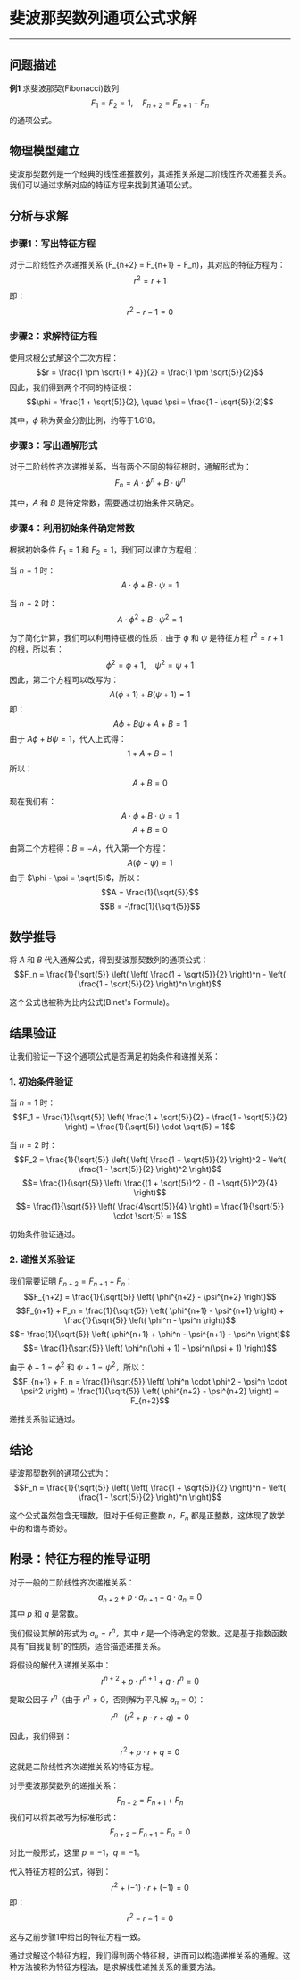 # 斐波那契数列通项公式求解

---

## 问题描述

**例1** 求斐波那契(Fibonacci)数列
$$F_1 = F_2 = 1,\quad F_{n+2} = F_{n+1} + F_n$$
的通项公式。

## 物理模型建立

斐波那契数列是一个经典的线性递推数列，其递推关系是二阶线性齐次递推关系。我们可以通过求解对应的特征方程来找到其通项公式。

## 分析与求解

### 步骤1：写出特征方程

对于二阶线性齐次递推关系 \(F_{n+2} = F_{n+1} + F_n\)，其对应的特征方程为：
$$r^2 = r + 1$$
即：
$$r^2 - r - 1 = 0$$

### 步骤2：求解特征方程

使用求根公式解这个二次方程：
$$r = \frac{1 \pm \sqrt{1 + 4}}{2} = \frac{1 \pm \sqrt{5}}{2}$$
因此，我们得到两个不同的特征根：
$$\phi = \frac{1 + \sqrt{5}}{2}, \quad \psi = \frac{1 - \sqrt{5}}{2}$$

其中，$\phi$ 称为黄金分割比例，约等于1.618。

### 步骤3：写出通解形式

对于二阶线性齐次递推关系，当有两个不同的特征根时，通解形式为：
$$F_n = A \cdot \phi^n + B \cdot \psi^n$$

其中，$A$ 和 $B$ 是待定常数，需要通过初始条件来确定。

### 步骤4：利用初始条件确定常数

根据初始条件 $F_1 = 1$ 和 $F_2 = 1$，我们可以建立方程组：

当 $n = 1$ 时：
$$A \cdot \phi + B \cdot \psi = 1$$

当 $n = 2$ 时：
$$A \cdot \phi^2 + B \cdot \psi^2 = 1$$

为了简化计算，我们可以利用特征根的性质：由于 $\phi$ 和 $\psi$ 是特征方程 $r^2 = r + 1$ 的根，所以有：
$$\phi^2 = \phi + 1, \quad \psi^2 = \psi + 1$$
因此，第二个方程可以改写为：
$$A(\phi + 1) + B(\psi + 1) = 1$$
即：
$$A\phi + B\psi + A + B = 1$$
由于 $A\phi + B\psi = 1$，代入上式得：
$$1 + A + B = 1$$
所以：
$$A + B = 0$$

现在我们有：
$$A \cdot \phi + B \cdot \psi = 1$$
$$A + B = 0$$

由第二个方程得：$B = -A$，代入第一个方程：
$$A(\phi - \psi) = 1$$
由于 $\phi - \psi = \sqrt{5}$，所以：
$$A = \frac{1}{\sqrt{5}}$$
$$B = -\frac{1}{\sqrt{5}}$$

## 数学推导

将 $A$ 和 $B$ 代入通解公式，得到斐波那契数列的通项公式：
$$F_n = \frac{1}{\sqrt{5}} \left( \left( \frac{1 + \sqrt{5}}{2} \right)^n - \left( \frac{1 - \sqrt{5}}{2} \right)^n \right)$$

这个公式也被称为比内公式(Binet's Formula)。

## 结果验证

让我们验证一下这个通项公式是否满足初始条件和递推关系：

### 1. 初始条件验证

当 $n = 1$ 时：
$$F_1 = \frac{1}{\sqrt{5}} \left( \frac{1 + \sqrt{5}}{2} - \frac{1 - \sqrt{5}}{2} \right) = \frac{1}{\sqrt{5}} \cdot \sqrt{5} = 1$$

当 $n = 2$ 时：
$$F_2 = \frac{1}{\sqrt{5}} \left( \left( \frac{1 + \sqrt{5}}{2} \right)^2 - \left( \frac{1 - \sqrt{5}}{2} \right)^2 \right)$$
$$= \frac{1}{\sqrt{5}} \left( \frac{(1 + \sqrt{5})^2 - (1 - \sqrt{5})^2}{4} \right)$$
$$= \frac{1}{\sqrt{5}} \left( \frac{4\sqrt{5}}{4} \right) = \frac{1}{\sqrt{5}} \cdot \sqrt{5} = 1$$

初始条件验证通过。

### 2. 递推关系验证

我们需要证明 $F_{n+2} = F_{n+1} + F_n$：
$$F_{n+2} = \frac{1}{\sqrt{5}} \left( \phi^{n+2} - \psi^{n+2} \right)$$
$$F_{n+1} + F_n = \frac{1}{\sqrt{5}} \left( \phi^{n+1} - \psi^{n+1} \right) + \frac{1}{\sqrt{5}} \left( \phi^n - \psi^n \right)$$
$$= \frac{1}{\sqrt{5}} \left( \phi^{n+1} + \phi^n - \psi^{n+1} - \psi^n \right)$$
$$= \frac{1}{\sqrt{5}} \left( \phi^n(\phi + 1) - \psi^n(\psi + 1) \right)$$

由于 $\phi + 1 = \phi^2$ 和 $\psi + 1 = \psi^2$，所以：
$$F_{n+1} + F_n = \frac{1}{\sqrt{5}} \left( \phi^n \cdot \phi^2 - \psi^n \cdot \psi^2 \right) = \frac{1}{\sqrt{5}} \left( \phi^{n+2} - \psi^{n+2} \right) = F_{n+2}$$

递推关系验证通过。

## 结论

斐波那契数列的通项公式为：
$$F_n = \frac{1}{\sqrt{5}} \left( \left( \frac{1 + \sqrt{5}}{2} \right)^n - \left( \frac{1 - \sqrt{5}}{2} \right)^n \right)$$

这个公式虽然包含无理数，但对于任何正整数 $n$，$F_n$ 都是正整数，这体现了数学中的和谐与奇妙。

## 附录：特征方程的推导证明

对于一般的二阶线性齐次递推关系：
$$a_{n+2} + p \cdot a_{n+1} + q \cdot a_n = 0$$
其中 $p$ 和 $q$ 是常数。

我们假设其解的形式为 $a_n = r^n$，其中 $r$ 是一个待确定的常数。这是基于指数函数具有"自我复制"的性质，适合描述递推关系。

将假设的解代入递推关系中：
$$r^{n+2} + p \cdot r^{n+1} + q \cdot r^n = 0$$

提取公因子 $r^n$（由于 $r^n \neq 0$，否则解为平凡解 $a_n = 0$）：
$$r^n \cdot (r^2 + p \cdot r + q) = 0$$

因此，我们得到：
$$r^2 + p \cdot r + q = 0$$
这就是二阶线性齐次递推关系的特征方程。

对于斐波那契数列的递推关系：
$$F_{n+2} = F_{n+1} + F_n$$
我们可以将其改写为标准形式：
$$F_{n+2} - F_{n+1} - F_n = 0$$

对比一般形式，这里 $p = -1$，$q = -1$。

代入特征方程的公式，得到：
$$r^2 + (-1) \cdot r + (-1) = 0$$
即：
$$r^2 - r - 1 = 0$$

这与之前步骤1中给出的特征方程一致。

通过求解这个特征方程，我们得到两个特征根，进而可以构造递推关系的通解。这种方法被称为特征方程法，是求解线性递推关系的重要方法。
